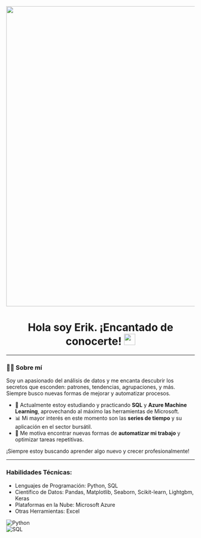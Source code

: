 <div id="header" align="center">
  <img decoding="async" src="https://github.com/erikmarquezhernandez/erikmarquezhernandez/blob/main/Erik%20M%C3%A1rquez.png?raw=true" width="800"/>
</div>

<h1 align="center">
  Hola soy Erik. ¡Encantado de conocerte!
  <img decoding="async" src="https://media.giphy.com/media/hvRJCLFzcasrR4ia7z/giphy.gif" width="30px"/>
</h1>

---
 <div id="header" align="left">

### :technologist: Sobre mí 

Soy un apasionado del análisis de datos y me encanta descubrir los secretos que esconden: patrones, tendencias, agrupaciones, y más. Siempre busco nuevas formas de mejorar y automatizar procesos.

- 📘 Actualmente estoy estudiando y practicando **SQL** y **Azure Machine Learning**, aprovechando al máximo las herramientas de Microsoft.  
- 📊 Mi mayor interés en este momento son las **series de tiempo** y su aplicación en el sector bursátil.  
- 🤖 Me motiva encontrar nuevas formas de **automatizar mi trabajo** y optimizar tareas repetitivas.  

¡Siempre estoy buscando aprender algo nuevo y crecer profesionalmente!

---

### Habilidades Técnicas:

- Lenguajes de Programación: Python, SQL
- Científico de Datos: Pandas, Matplotlib, Seaborn, Scikit-learn, Lightgbm, Keras
- Plataformas en la Nube: Microsoft Azure
- Otras Herramientas: Excel

![Python](https://img.shields.io/badge/Python-3776AB?style=for-the-badge&logo=python&logoColor=white)  
![SQL](https://img.shields.io/badge/SQL-CC2927?style=for-the-badge&logo=microsoft-sql-server&logoColor=white)  


<!--
**erikmarquezhernandez/erikmarquezhernandez** is a ✨ _special_ ✨ repository because its `README.md` (this file) appears on your GitHub profile.

Here are some ideas to get you started:

- 🔭 I’m currently working on ...
- 🌱 I’m currently learning ...
- 👯 I’m looking to collaborate on ...
- 🤔 I’m looking for help with ...
- 💬 Ask me about ...
- 📫 How to reach me: ...
- 😄 Pronouns: ...
- ⚡ Fun fact: ...
-->
